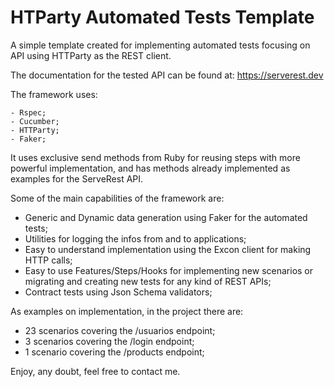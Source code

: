 # HTParty Automated Tests Template

A simple template created for implementing automated tests focusing on API using HTTParty as the REST client.

The documentation for the tested API can be found at: https://serverest.dev

The framework uses:
```
- Rspec;
- Cucumber;
- HTTParty;
- Faker;
```

It uses exclusive send methods from Ruby for reusing steps with more powerful implementation, and has methods already implemented as examples for the ServeRest API.

Some of the main capabilities of the framework are:
- Generic and Dynamic data generation using Faker for the automated tests;
- Utilities for logging the infos from and to applications;
- Easy to understand implementation using the Excon client for making HTTP calls;
- Easy to use Features/Steps/Hooks for implementing new scenarios or migrating and creating new tests for any kind of REST APIs;
- Contract tests using Json Schema validators;

As examples on implementation, in the project there are:
- 23 scenarios covering the /usuarios endpoint;
- 3 scenarios covering the /login endpoint;
- 1 scenario covering the /products endpoint;

Enjoy, any doubt, feel free to contact me.

